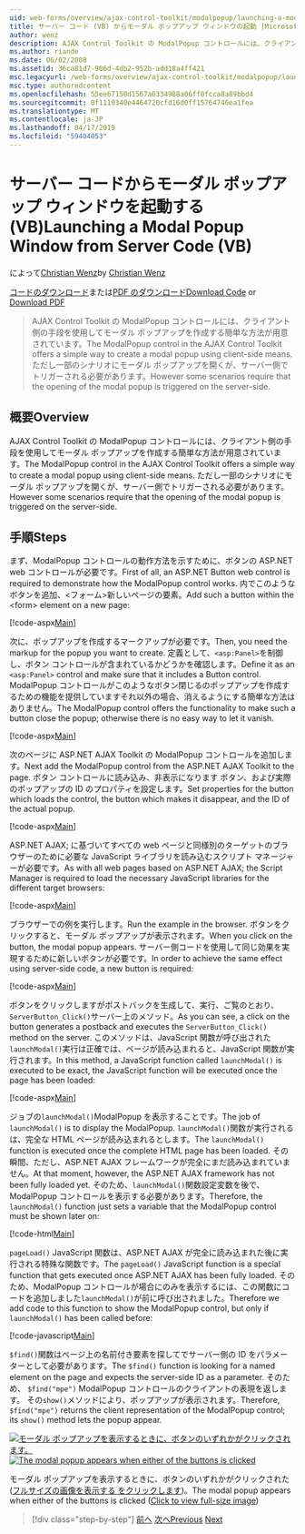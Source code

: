 ```yaml
---
uid: web-forms/overview/ajax-control-toolkit/modalpopup/launching-a-modal-popup-window-from-server-code-vb
title: サーバー コード (VB) からモーダル ポップアップ ウィンドウの起動 |Microsoft Docs
author: wenz
description: AJAX Control Toolkit の ModalPopup コントロールには、クライアント側の手段を使用してモーダル ポップアップを作成する簡単な方法が用意されています。 ただし一部のシナリオでは、その t が必要としています.
ms.author: riande
ms.date: 06/02/2008
ms.assetid: 36ca81d7-906d-4db2-952b-add18a4ff421
msc.legacyurl: /web-forms/overview/ajax-control-toolkit/modalpopup/launching-a-modal-popup-window-from-server-code-vb
msc.type: authoredcontent
ms.openlocfilehash: 55ee67150d1567a0334988a06ff0fcca8a89bbd4
ms.sourcegitcommit: 0f1119340e4464720cfd16d0ff15764746ea1fea
ms.translationtype: MT
ms.contentlocale: ja-JP
ms.lasthandoff: 04/17/2019
ms.locfileid: "59404053"
---
```

# <a name="launching-a-modal-popup-window-from-server-code-vb"></a><span data-ttu-id="85ddd-104">サーバー コードからモーダル ポップアップ ウィンドウを起動する (VB)</span><span class="sxs-lookup"><span data-stu-id="85ddd-104">Launching a Modal Popup Window from Server Code (VB)</span></span>

<span data-ttu-id="85ddd-105">によって[Christian Wenz](https://github.com/wenz)</span><span class="sxs-lookup"><span data-stu-id="85ddd-105">by [Christian Wenz](https://github.com/wenz)</span></span>

<span data-ttu-id="85ddd-106">[コードのダウンロード](http://download.microsoft.com/download/2/4/0/24052038-f942-4336-905b-b60ae56f0dd5/ModalPopup1.vb.zip)または[PDF のダウンロード](http://download.microsoft.com/download/b/6/a/b6ae89ee-df69-4c87-9bfb-ad1eb2b23373/modalpopup1VB.pdf)</span><span class="sxs-lookup"><span data-stu-id="85ddd-106">[Download Code](http://download.microsoft.com/download/2/4/0/24052038-f942-4336-905b-b60ae56f0dd5/ModalPopup1.vb.zip) or [Download PDF](http://download.microsoft.com/download/b/6/a/b6ae89ee-df69-4c87-9bfb-ad1eb2b23373/modalpopup1VB.pdf)</span></span>

> <span data-ttu-id="85ddd-107">AJAX Control Toolkit の ModalPopup コントロールには、クライアント側の手段を使用してモーダル ポップアップを作成する簡単な方法が用意されています。</span><span class="sxs-lookup"><span data-stu-id="85ddd-107">The ModalPopup control in the AJAX Control Toolkit offers a simple way to create a modal popup using client-side means.</span></span> <span data-ttu-id="85ddd-108">ただし一部のシナリオにモーダル ポップアップを開くが、サーバー側でトリガーされる必要があります。</span><span class="sxs-lookup"><span data-stu-id="85ddd-108">However some scenarios require that the opening of the modal popup is triggered on the server-side.</span></span>


## <a name="overview"></a><span data-ttu-id="85ddd-109">概要</span><span class="sxs-lookup"><span data-stu-id="85ddd-109">Overview</span></span>

<span data-ttu-id="85ddd-110">AJAX Control Toolkit の ModalPopup コントロールには、クライアント側の手段を使用してモーダル ポップアップを作成する簡単な方法が用意されています。</span><span class="sxs-lookup"><span data-stu-id="85ddd-110">The ModalPopup control in the AJAX Control Toolkit offers a simple way to create a modal popup using client-side means.</span></span> <span data-ttu-id="85ddd-111">ただし一部のシナリオにモーダル ポップアップを開くが、サーバー側でトリガーされる必要があります。</span><span class="sxs-lookup"><span data-stu-id="85ddd-111">However some scenarios require that the opening of the modal popup is triggered on the server-side.</span></span>

## <a name="steps"></a><span data-ttu-id="85ddd-112">手順</span><span class="sxs-lookup"><span data-stu-id="85ddd-112">Steps</span></span>

<span data-ttu-id="85ddd-113">まず、ModalPopup コントロールの動作方法を示すために、ボタンの ASP.NET web コントロールが必要です。</span><span class="sxs-lookup"><span data-stu-id="85ddd-113">First of all, an ASP.NET Button web control is required to demonstrate how the ModalPopup control works.</span></span> <span data-ttu-id="85ddd-114">内でこのようなボタンを追加、&lt;フォーム&gt;新しいページの要素。</span><span class="sxs-lookup"><span data-stu-id="85ddd-114">Add such a button within the &lt;form&gt; element on a new page:</span></span>

[!code-aspx[Main](launching-a-modal-popup-window-from-server-code-vb/samples/sample1.aspx)]

<span data-ttu-id="85ddd-115">次に、ポップアップを作成するマークアップが必要です。</span><span class="sxs-lookup"><span data-stu-id="85ddd-115">Then, you need the markup for the popup you want to create.</span></span> <span data-ttu-id="85ddd-116">定義として、`<asp:Panel>`を制御し、ボタン コントロールが含まれているかどうかを確認します。</span><span class="sxs-lookup"><span data-stu-id="85ddd-116">Define it as an `<asp:Panel>` control and make sure that it includes a Button control.</span></span> <span data-ttu-id="85ddd-117">ModalPopup コントロールがこのようなボタン閉じるのポップアップを作成するための機能を提供していますそれ以外の場合、消えるようにする簡単な方法はありません。</span><span class="sxs-lookup"><span data-stu-id="85ddd-117">The ModalPopup control offers the functionality to make such a button close the popup; otherwise there is no easy way to let it vanish.</span></span>

[!code-aspx[Main](launching-a-modal-popup-window-from-server-code-vb/samples/sample2.aspx)]

<span data-ttu-id="85ddd-118">次のページに ASP.NET AJAX Toolkit の ModalPopup コントロールを追加します。</span><span class="sxs-lookup"><span data-stu-id="85ddd-118">Next add the ModalPopup control from the ASP.NET AJAX Toolkit to the page.</span></span> <span data-ttu-id="85ddd-119">ボタン コントロールに読み込み、非表示になります ボタン、および実際のポップアップの ID のプロパティを設定します。</span><span class="sxs-lookup"><span data-stu-id="85ddd-119">Set properties for the button which loads the control, the button which makes it disappear, and the ID of the actual popup.</span></span>

[!code-aspx[Main](launching-a-modal-popup-window-from-server-code-vb/samples/sample3.aspx)]

<span data-ttu-id="85ddd-120">ASP.NET AJAX; に基づいてすべての web ページと同様別のターゲットのブラウザーのために必要な JavaScript ライブラリを読み込むスクリプト マネージャーが必要です。</span><span class="sxs-lookup"><span data-stu-id="85ddd-120">As with all web pages based on ASP.NET AJAX; the Script Manager is required to load the necessary JavaScript libraries for the different target browsers:</span></span>

[!code-aspx[Main](launching-a-modal-popup-window-from-server-code-vb/samples/sample4.aspx)]

<span data-ttu-id="85ddd-121">ブラウザーでの例を実行します。</span><span class="sxs-lookup"><span data-stu-id="85ddd-121">Run the example in the browser.</span></span> <span data-ttu-id="85ddd-122">ボタンをクリックすると、モーダル ポップアップが表示されます。</span><span class="sxs-lookup"><span data-stu-id="85ddd-122">When you click on the button, the modal popup appears.</span></span> <span data-ttu-id="85ddd-123">サーバー側コードを使用して同じ効果を実現するために新しいボタンが必要です。</span><span class="sxs-lookup"><span data-stu-id="85ddd-123">In order to achieve the same effect using server-side code, a new button is required:</span></span>

[!code-aspx[Main](launching-a-modal-popup-window-from-server-code-vb/samples/sample5.aspx)]

<span data-ttu-id="85ddd-124">ボタンをクリックしますがポストバックを生成して、実行、ご覧のとおり、`ServerButton_Click()`サーバー上のメソッド。</span><span class="sxs-lookup"><span data-stu-id="85ddd-124">As you can see, a click on the button generates a postback and executes the `ServerButton_Click()` method on the server.</span></span> <span data-ttu-id="85ddd-125">このメソッドは、JavaScript 関数が呼び出された`launchModal()`実行は正確では、ページが読み込まれると、JavaScript 関数が実行されます。</span><span class="sxs-lookup"><span data-stu-id="85ddd-125">In this method, a JavaScript function called `launchModal()` is executed to be exact, the JavaScript function will be executed once the page has been loaded:</span></span>

[!code-aspx[Main](launching-a-modal-popup-window-from-server-code-vb/samples/sample6.aspx)]

<span data-ttu-id="85ddd-126">ジョブの`launchModal()`ModalPopup を表示することです。</span><span class="sxs-lookup"><span data-stu-id="85ddd-126">The job of `launchModal()` is to display the ModalPopup.</span></span> <span data-ttu-id="85ddd-127">`launchModal()`関数が実行されるは、完全な HTML ページが読み込まれるとします。</span><span class="sxs-lookup"><span data-stu-id="85ddd-127">The `launchModal()` function is executed once the complete HTML page has been loaded.</span></span> <span data-ttu-id="85ddd-128">その瞬間、ただし、ASP.NET AJAX フレームワークが完全にまだ読み込まれていません。</span><span class="sxs-lookup"><span data-stu-id="85ddd-128">At that moment, however, the ASP.NET AJAX framework has not been fully loaded yet.</span></span> <span data-ttu-id="85ddd-129">そのため、`launchModal()`関数設定変数を後で、ModalPopup コントロールを表示する必要があります。</span><span class="sxs-lookup"><span data-stu-id="85ddd-129">Therefore, the `launchModal()` function just sets a variable that the ModalPopup control must be shown later on:</span></span>

[!code-html[Main](launching-a-modal-popup-window-from-server-code-vb/samples/sample7.html)]

<span data-ttu-id="85ddd-130">`pageLoad()` JavaScript 関数は、ASP.NET AJAX が完全に読み込まれた後に実行される特殊な関数です。</span><span class="sxs-lookup"><span data-stu-id="85ddd-130">The `pageLoad()` JavaScript function is a special function that gets executed once ASP.NET AJAX has been fully loaded.</span></span> <span data-ttu-id="85ddd-131">そのため、ModalPopup コントロールが場合にのみを表示するには、この関数にコードを追加しました`launchModal()`が前に呼び出されました。</span><span class="sxs-lookup"><span data-stu-id="85ddd-131">Therefore we add code to this function to show the ModalPopup control, but only if `launchModal()` has been called before:</span></span>

[!code-javascript[Main](launching-a-modal-popup-window-from-server-code-vb/samples/sample8.js)]

<span data-ttu-id="85ddd-132">`$find()`関数はページ上の名前付き要素を探してでサーバー側の ID をパラメーターとして必要があります。</span><span class="sxs-lookup"><span data-stu-id="85ddd-132">The `$find()` function is looking for a named element on the page and expects the server-side ID as a parameter.</span></span> <span data-ttu-id="85ddd-133">そのため、 `$find("mpe")` ModalPopup コントロールのクライアントの表現を返します。 その`show()`メソッドにより、ポップアップが表示されます。</span><span class="sxs-lookup"><span data-stu-id="85ddd-133">Therefore, `$find("mpe")` returns the client representation of the ModalPopup control; its `show()` method lets the popup appear.</span></span>


<span data-ttu-id="85ddd-134">[![モーダル ポップアップを表示するときに、ボタンのいずれかがクリックされます。](launching-a-modal-popup-window-from-server-code-vb/_static/image2.png)](launching-a-modal-popup-window-from-server-code-vb/_static/image1.png)</span><span class="sxs-lookup"><span data-stu-id="85ddd-134">[![The modal popup appears when either of the buttons is clicked](launching-a-modal-popup-window-from-server-code-vb/_static/image2.png)](launching-a-modal-popup-window-from-server-code-vb/_static/image1.png)</span></span>

<span data-ttu-id="85ddd-135">モーダル ポップアップを表示するときに、ボタンのいずれかがクリックされた ([フルサイズの画像を表示する をクリックします](launching-a-modal-popup-window-from-server-code-vb/_static/image3.png))。</span><span class="sxs-lookup"><span data-stu-id="85ddd-135">The modal popup appears when either of the buttons is clicked ([Click to view full-size image](launching-a-modal-popup-window-from-server-code-vb/_static/image3.png))</span></span>

> [!div class="step-by-step"]
> <span data-ttu-id="85ddd-136">[前へ](positioning-a-modalpopup-cs.md)
> [次へ](using-modalpopup-with-a-repeater-control-vb.md)</span><span class="sxs-lookup"><span data-stu-id="85ddd-136">[Previous](positioning-a-modalpopup-cs.md)
[Next](using-modalpopup-with-a-repeater-control-vb.md)</span></span>
